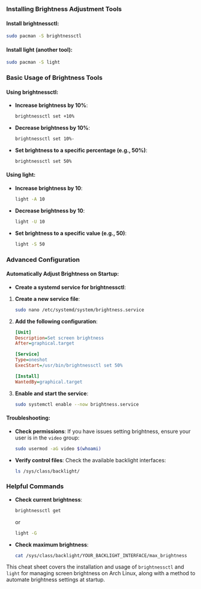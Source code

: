 ### Installing Brightness Adjustment Tools

#### Install brightnessctl:
```bash
sudo pacman -S brightnessctl
```

#### Install light (another tool):
```bash
sudo pacman -S light
```

### Basic Usage of Brightness Tools

#### Using brightnessctl:

- **Increase brightness by 10%**:
  ```bash
  brightnessctl set +10%
  ```

- **Decrease brightness by 10%**:
  ```bash
  brightnessctl set 10%-
  ```

- **Set brightness to a specific percentage (e.g., 50%)**:
  ```bash
  brightnessctl set 50%
  ```

#### Using light:

- **Increase brightness by 10**:
  ```bash
  light -A 10
  ```

- **Decrease brightness by 10**:
  ```bash
  light -U 10
  ```

- **Set brightness to a specific value (e.g., 50)**:
  ```bash
  light -S 50
  ```

### Advanced Configuration

#### Automatically Adjust Brightness on Startup:

- **Create a systemd service for brightnessctl**:

1. **Create a new service file**:
   ```bash
   sudo nano /etc/systemd/system/brightness.service
   ```

2. **Add the following configuration**:
   ```ini
   [Unit]
   Description=Set screen brightness
   After=graphical.target

   [Service]
   Type=oneshot
   ExecStart=/usr/bin/brightnessctl set 50%

   [Install]
   WantedBy=graphical.target
   ```

3. **Enable and start the service**:
   ```bash
   sudo systemctl enable --now brightness.service
   ```

#### Troubleshooting:

- **Check permissions**:
  If you have issues setting brightness, ensure your user is in the `video` group:
  ```bash
  sudo usermod -aG video $(whoami)
  ```

- **Verify control files**:
  Check the available backlight interfaces:
  ```bash
  ls /sys/class/backlight/
  ```

### Helpful Commands

- **Check current brightness**:
  ```bash
  brightnessctl get
  ```
  or
  ```bash
  light -G
  ```

- **Check maximum brightness**:
  ```bash
  cat /sys/class/backlight/YOUR_BACKLIGHT_INTERFACE/max_brightness
  ```

This cheat sheet covers the installation and usage of `brightnessctl` and `light` for managing screen brightness on Arch Linux, along with a method to automate brightness settings at startup.
